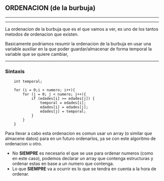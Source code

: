 ## ORDENACION (de la burbuja)
---
---

La ordenacion de la burbuja que es el que vamos a ver, es uno de los tantos metodos de ordenacion que existen.

Basicamente podriamos resumir la ordenacion de la burbuja en usar una variable auxiliar en la que poder guardar/almacenar de forma temporal la variable que se quiere cambiar,

---
### Sintaxis
```
	int temporal;
	
	for (i = 0;i < numero; i++){
		for (j = 0; j < numero; j++){
			if (edades[i] >= edades[j]) {
				temporal = edades[i];
				edades[i] = edades[j];
				edades[j] = temporal;
			}
		}
	}
```

Para llevar a cabo esta ordenacion es comun usar un array (o similar que almacene datos) para en un futuro ordenarlos, ya se con este algoritmo de ordenacion u otro.

+ No **SIEMPRE** es necesario el que se use para ordenar numeros (como en este caso), podemos declarar un array que contenga estructuras y ordenar estas en base a un numero que contenga.
+ Lo que **SIEMPRE** va a ocurrir es lo que se tendra en cuenta a la hora de ordenar.
